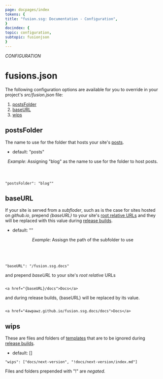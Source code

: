 ```yaml
---
page: docpages/index
tokens: {
title: "fusion.ssg: Documentation - Configuration",
}
docindex: {
topic: configuration,
subtopic: fusionjson
}
---
```


<em>CONFIGURATION</em>

# fusions.json

The following configuration options are available for you to override in your project's <em>src/fusion.json</em> file:

1. <a href="#postsfolder">postsFolder</a>
1. <a href="#baseurl">baseURL</a>
1. <a href="#wips">wips</a>

## postsFolder

The name to use for the folder that hosts your site's <a href="{baseURL}/docs/htmldocuments/posts">posts</a>.

- default: "posts"

<aside>
<header>
<p><em>Example</em>: Assigning "blog" as the name to use for the folder to host posts.</p>
</header>
<pre><code class="language-JSON">"postsFolder": "blog""</code></pre>
</aside>

## baseURL

If your site is served from a <em>subfloder</em>, such as is the case for sites hosted on <em>github.io</em>, prepend <em>&lbrace;baseURL&rbrace;</em> to your site's <a href="https://www.ibm.com/docs/en/eslm/10.0.4?topic=parameters-absolute-root-relative-url">root relative URLs</a> and they will be replaced with this value during <a href="{baseURL}/docs/cli#npm-run-release">release builds</a>.

- default: ""

<aside>
<header>
<p><em>Example</em>: Assisgn the path of the subfolder to use</p>
</header>
<pre><code class="language-JSON">
"baseURL": "/fusion.ssg.docs"
</code></pre>
<p>and prepend <em>baseURL</em> to your site's <em>root relative</em> URLs</p>
<pre><code class="language-HTML">
&lt;a href="&lbrace;baseURL&rbrace;/docs"&gt;Docs&lt;/a&gt;
</code></pre>
<p>and during release builds, &lbrace;baseURL&rbrace; will be replaced by its value.</p>
<pre><code class="language-HTML">
&lt;a href="4awpawz.github.io/fusion.ssg.docs/docs"&gt;Docs&lt;/a&gt;
</code></pre>
</aside>

## wips

These are files and folders of <a href="{baseURL}/docs/htmldocuments/templates">templates</a> that are to be ignored during <a href="{baseURL}/docs/cli#npm-run-release">release builds</a>.

- default: []

<aside>
<pre><code class="language-JSON">"wips": ["docs/next-version", "!docs/next-version/index.md"]</code></pre>
<p class="info">Files and folders prepended with "!" are <em>negated.</em></p>
</footer>
</aside>
